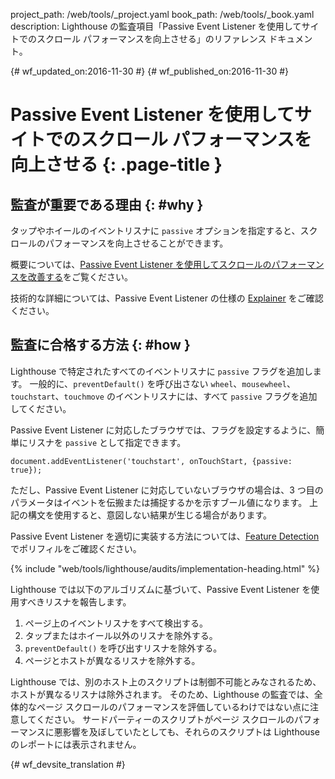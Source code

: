 project_path: /web/tools/_project.yaml
book_path: /web/tools/_book.yaml
description: Lighthouse の監査項目「Passive Event Listener を使用してサイトでのスクロール パフォーマンスを向上させる」のリファレンス ドキュメント。

{# wf_updated_on:2016-11-30 #}
{# wf_published_on:2016-11-30 #}

#  Passive Event Listener を使用してサイトでのスクロール パフォーマンスを向上させる {: .page-title }

##  監査が重要である理由 {: #why }

タップやホイールのイベントリスナに `passive` オプションを指定すると、スクロールのパフォーマンスを向上させることができます。


概要については、[Passive Event Listener を使用してスクロールのパフォーマンスを改善する][blog]をご覧ください。


技術的な詳細については、Passive Event Listener の仕様の [Explainer][explainer] をご確認ください。


[blog]: /web/updates/2016/06/passive-event-listeners
[explainer]: https://github.com/WICG/EventListenerOptions/blob/gh-pages/explainer.md

##  監査に合格する方法 {: #how }

Lighthouse で特定されたすべてのイベントリスナに `passive` フラグを追加します。
一般的に、`preventDefault()`
を呼び出さない `wheel`、`mousewheel`、`touchstart`、`touchmove` のイベントリスナには、すべて `passive` フラグを追加してください。


Passive Event Listener に対応したブラウザでは、フラグを設定するように、簡単にリスナを `passive` として指定できます。


    document.addEventListener('touchstart', onTouchStart, {passive: true});

ただし、Passive Event Listener に対応していないブラウザの場合は、3 つ目のパラメータはイベントを伝搬または捕捉するかを示すブール値になります。
上記の構文を使用すると、意図しない結果が生じる場合があります。

Passive Event Listener を適切に実装する方法については、[Feature Detection][polyfill] でポリフィルをご確認ください。


[polyfill]: https://github.com/WICG/EventListenerOptions/blob/gh-pages/explainer.md#feature-detection

{% include "web/tools/lighthouse/audits/implementation-heading.html" %}

Lighthouse では以下のアルゴリズムに基づいて、Passive Event Listener を使用すべきリスナを報告します。


1. ページ上のイベントリスナをすべて検出する。
1. タップまたはホイール以外のリスナを除外する。
1. `preventDefault()` を呼び出すリスナを除外する。
1. ページとホストが異なるリスナを除外する。


Lighthouse では、別のホスト上のスクリプトは制御不可能とみなされるため、ホストが異なるリスナは除外されます。
そのため、Lighthouse の監査では、全体的なページ スクロールのパフォーマンスを評価しているわけではない点に注意してください。
サードパーティーのスクリプトがページ スクロールのパフォーマンスに悪影響を及ぼしていたとしても、それらのスクリプトは Lighthouse
のレポートには表示されません。



{# wf_devsite_translation #}
